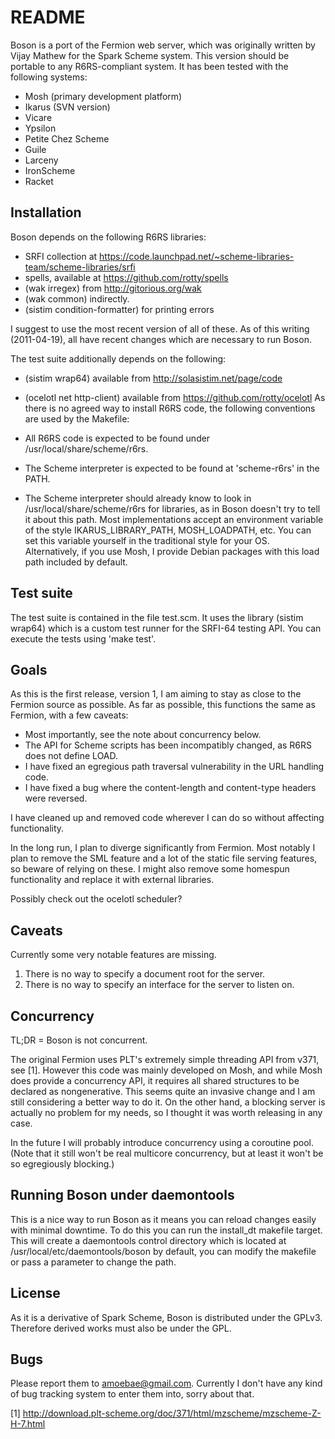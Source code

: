 README
======

Boson is a port of the Fermion web server, which was originally written by Vijay
Mathew for the Spark Scheme system.  This version should be portable to any
R6RS-compliant system.  It has been tested with the following systems:

* Mosh (primary development platform)
* Ikarus (SVN version)
* Vicare
* Ypsilon
* Petite Chez Scheme
* Guile
* Larceny
* IronScheme
* Racket

Installation
------------

Boson depends on the following R6RS libraries:

* SRFI collection at
  https://code.launchpad.net/~scheme-libraries-team/scheme-libraries/srfi
* spells, available at https://github.com/rotty/spells
* (wak irregex) from http://gitorious.org/wak
* (wak common) indirectly.
* (sistim condition-formatter) for printing errors

I suggest to use the most recent version of all of these.  As of this writing
(2011-04-19), all have recent changes which are necessary to run Boson.

The test suite additionally depends on the following:
* (sistim wrap64) available from http://solasistim.net/page/code
* (ocelotl net http-client) available from https://github.com/rotty/ocelotl
As there is no agreed way to install R6RS code, the following conventions are
used by the Makefile:

* All R6RS code is expected to be found under /usr/local/share/scheme/r6rs.
* The Scheme interpreter is expected to be found at 'scheme-r6rs' in the PATH.
* The Scheme interpreter should already know to look in
  /usr/local/share/scheme/r6rs for libraries, as in Boson doesn't try to tell it
  about this path.  Most implementations accept an environment variable of the
  style IKARUS_LIBRARY_PATH, MOSH_LOADPATH, etc.  You can set this variable
  yourself in the traditional style for your OS.  Alternatively, if you use
  Mosh, I provide Debian packages with this load path included by default.


Test suite
----------

The test suite is contained in the file test.scm.  It uses the library (sistim
wrap64) which is a custom test runner for the SRFI-64 testing API.  You can
execute the tests using 'make test'.

Goals
-----

As this is the first release, version 1, I am aiming to stay as close to the
Fermion source as possible.  As far as possible, this functions the same as
Fermion, with a few caveats:

* Most importantly, see the note about concurrency below.
* The API for Scheme scripts has been incompatibly changed, as R6RS does not
  define LOAD.
* I have fixed an egregious path traversal vulnerability in the URL handling
  code.
* I have fixed a bug where the content-length and content-type headers were
  reversed.

I have cleaned up and removed code wherever I can do so without affecting
functionality.

In the long run, I plan to diverge significantly from Fermion.  Most notably I
plan to remove the SML feature and a lot of the static file serving features, so
beware of relying on these.  I might also remove some homespun functionality and
replace it with external libraries.

Possibly check out the ocelotl scheduler?

Caveats
-------

Currently some very notable features are missing.

1.  There is no way to specify a document root for the server.
2.  There is no way to specify an interface for the server to listen on.

Concurrency
-----------

TL;DR = Boson is not concurrent.

The original Fermion uses PLT's extremely simple threading API from v371, see
[1].  However this code was mainly developed on Mosh, and while Mosh does
provide a concurrency API, it requires all shared structures to be declared as
nongenerative.  This seems quite an invasive change and I am still considering a
better way to do it.  On the other hand, a blocking server is actually no
problem for my needs, so I thought it was worth releasing in any case.

In the future I will probably introduce concurrency using a coroutine pool.
(Note that it still won't be real multicore concurrency, but at least it won't
be so egregiously blocking.)

Running Boson under daemontools
-------------------------------

This is a nice way to run Boson as it means you can reload changes easily with
minimal downtime.  To do this you can run the install_dt makefile target.  This
will create a daemontools control directory which is located at
/usr/local/etc/daemontools/boson by default, you can modify the makefile or pass
a parameter to change the path.

License
-------

As it is a derivative of Spark Scheme, Boson is distributed under the GPLv3.
Therefore derived works must also be under the GPL.

Bugs
----

Please report them to <amoebae@gmail.com>.
Currently I don't have any kind of bug tracking system to enter them into, sorry
about that.

[1]  http://download.plt-scheme.org/doc/371/html/mzscheme/mzscheme-Z-H-7.html
